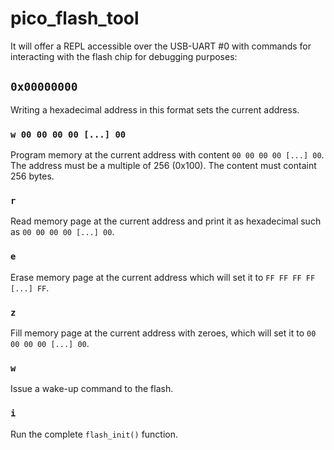 # pico_flash_tool

It will offer a REPL accessible over the USB-UART #0 with commands for
interacting with the flash chip for debugging purposes:

## `0x00000000`

Writing a hexadecimal address in this format sets the current address.

### `w 00 00 00 00 [...] 00`

Program memory at the current address with content `00 00 00 00 [...] 00`.
The address must be a multiple of 256 (0x100).
The content must containt 256 bytes.

### `r`

Read memory page at the current address and print it as hexadecimal such as `00 00 00 00 [...] 00`.

### `e`

Erase memory page at the current address which will set it to `FF FF FF FF [...] FF`.

### `z`

Fill memory page at the current address with zeroes, which will set it to `00 00 00 00 [...] 00`.

### `w`

Issue a wake-up command to the flash.

### `i`

Run the complete `flash_init()` function.
